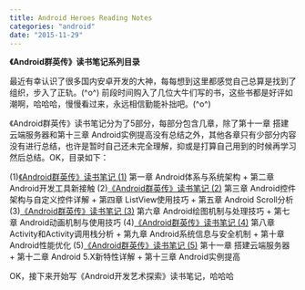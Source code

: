 ```yaml
---
title: Android Heroes Reading Notes
categories: "android"
date: "2015-11-29"
---
```

**《Android群英传》读书笔记系列目录** <!--more-->

最近有幸认识了很多国内安卓开发的大神，每每想到这里都感觉自己总算是找到了组织，步入了正轨。(^o^)
前段时间购入了几位大牛们写的书，这些书都是好评如潮啊，哈哈哈，慢慢看过来，永远相信勤能补拙吧。(^o^)

<!-- 虽然是先看了一遍《Android开发艺术探索》，读的时候就感觉[@主席](http://weibo.com/uc83018062)写这书的用心良苦，感激涕零啊。目前此书我还有不少没有理解的，代码也还没来得及都运行一遍，毕竟大块头啊。所以还是先总结了《Android群英传》，本书可以算是《Android开发艺术探索》的前传，哈哈，感谢[@徐医生](http://weibo.com/eclipsexu)的辛苦写作！至于[何老师](http://weibo.com/mrsimp1e)和关老师的大作《Android源码设计模式解析与实战》估计还需要等我把这些都总结完了才能看懂一二吧，泪奔(⊙o⊙)...
-->

《Android群英传》读书笔记分为了5部分，每部分包含几章，除了第十一章 搭建云端服务器和第十三章 Android实例提高没有总结之外，其他各章只有少部分内容没有进行总结，也许是暂时自己还未完全理解，抑或是打算自己用到的时候再学习然后总结。OK，目录如下：

(1)[《Android群英传》读书笔记 (1)](/blog/2015/11/25/Android-Heros-Reading-Notes-1/)
第一章 Android体系与系统架构 + 第二章 Android开发工具新接触
(2)[《Android群英传》读书笔记 (2)](/blog/2015/11/26/Android-Heros-Reading-Notes-2/)
第三章 Android控件架构与自定义控件详解 + 第四章 ListView使用技巧 + 第五章 Android Scroll分析
(3)[《Android群英传》读书笔记 (3)](/blog/2015/11/27/Android-Heros-Reading-Notes-3/)
第六章 Android绘图机制与处理技巧 + 第七章 Android动画机制与使用技巧
(4)[《Android群英传》读书笔记 (4)](/blog/2015/11/28/Android-Heros-Reading-Notes-4/)
第八章 Activity和Activity调用栈分析 + 第九章 Android系统信息与安全机制 + 第十章 Android性能优化
(5)[《Android群英传》读书笔记 (5)](/blog/2015/11/29/Android-Heroes-Reading-Notes-5/)
第十一章 搭建云端服务器 + 第十二章 Android 5.X新特性详解 + 第十三章 Android实例提高

OK，接下来开始写《Android开发艺术探索》读书笔记，哈哈哈
